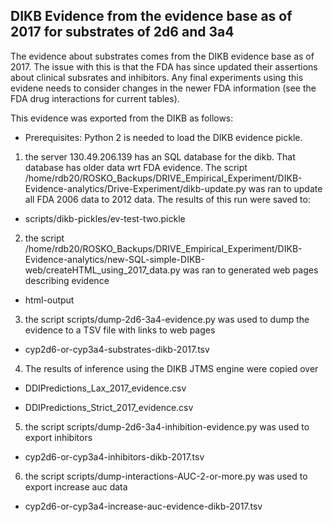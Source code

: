 ## DIKB Evidence from the evidence base as of 2017 for substrates of 2d6 and 3a4

The evidence about substrates comes from the DIKB evidence base as of 2017. The issue with this is that the FDA has since updated 
their assertions about clinical subsrates and inhibitors. Any final experiments using this evidene needs to consider changes in the newer
FDA information (see the FDA drug interactions for current tables).

This evidence was exported from the DIKB as follows:

- Prerequisites: Python 2 is needed to load the DIKB evidence pickle.

1) the server 130.49.206.139 has an SQL database for the dikb. That database has older data wrt FDA evidence. The script /home/rdb20/ROSKO_Backups/DRIVE_Empirical_Experiment/DIKB-Evidence-analytics/Drive-Experiment/dikb-update.py was ran to update all FDA 2006 data to 2012 data. The results of this run were saved to:

- scripts/dikb-pickles/ev-test-two.pickle

2) the script /home/rdb20/ROSKO_Backups/DRIVE_Empirical_Experiment/DIKB-Evidence-analytics/new-SQL-simple-DIKB-web/createHTML_using_2017_data.py was ran to generated web pages describing evidence 

- html-output

3) the script scripts/dump-2d6-3a4-evidence.py was used to dump the evidence to a TSV file with links to web pages

- cyp2d6-or-cyp3a4-substrates-dikb-2017.tsv

4) The results of inference using the DIKB JTMS engine were copied over 

- DDIPredictions_Lax_2017_evidence.csv

- DDIPredictions_Strict_2017_evidence.csv

5) the script scripts/dump-2d6-3a4-inhibition-evidence.py was used to export inhibitors

- cyp2d6-or-cyp3a4-inhibitors-dikb-2017.tsv

6) the script scripts/dump-interactions-AUC-2-or-more.py was used to export increase auc data

- cyp2d6-or-cyp3a4-increase-auc-evidence-dikb-2017.tsv



